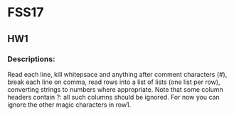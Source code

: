 # FSS17
## HW1

### Descriptions: 

Read each line, kill whitepsace and anything after comment characters (#), break each line on comma, read rows into a list of lists (one list per row), converting strings to numbers where appropriate. Note that some column headers contain ?: all such columns should be ignored. For now you can ignore the other magic characters in row1.
